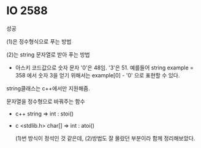 # IO 2588

성공

(1)은 정수형식으로 푸는 방법

(2)는 string 문자열로 받아 푸는 방법

- 아스키 코드값으로 숫자 문자 '0'은 48임. '3'은 51.
  예를들어 string example = 358 에서 숫자 3을 얻기 위해서는
  example[0] - '0' 으로 표현할 수 있다.

string클래스는 c++에서만 지원해줌.

문자열을 정수형으로 바꿔주는 함수

- c++ <std>
  string => int : stoi()
- c <stdlib.h>
  char[] => int : atoi()

  (1)번 방식이 정석인 것 같은데, (2)방법도 잘 몰랐던 부분이라 함께 정리해보았다.
